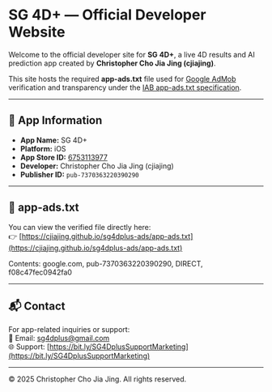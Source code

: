 # SG 4D+ — Official Developer Website

Welcome to the official developer site for **SG 4D+**, a live 4D results and AI prediction app created by **Christopher Cho Jia Jing (cjiajing)**.

This site hosts the required **app-ads.txt** file used for [Google AdMob](https://admob.google.com) verification and transparency under the [IAB app-ads.txt specification](https://iabtechlab.com/ads-txt/).

---

## 🔗 App Information
- **App Name:** SG 4D+
- **Platform:** iOS  
- **App Store ID:** [6753113977](https://apps.apple.com/app/id6753113977)
- **Developer:** Christopher Cho Jia Jing (cjiajing)
- **Publisher ID:** `pub-7370363220390290`

---

## 🧾 app-ads.txt

You can view the verified file directly here:  
👉 [https://cjiajing.github.io/sg4dplus-ads/app-ads.txt](https://cjiajing.github.io/sg4dplus-ads/app-ads.txt)

Contents:
google.com, pub-7370363220390290, DIRECT, f08c47fec0942fa0

---

## 📬 Contact
For app-related inquiries or support:  
📧 Email: [sg4dplus@gmail.com](mailto:sg4dplus@gmail.com)  
🌐 Support: [https://bit.ly/SG4DplusSupportMarketing](https://bit.ly/SG4DplusSupportMarketing)

---

© 2025 Christopher Cho Jia Jing. All rights reserved.
